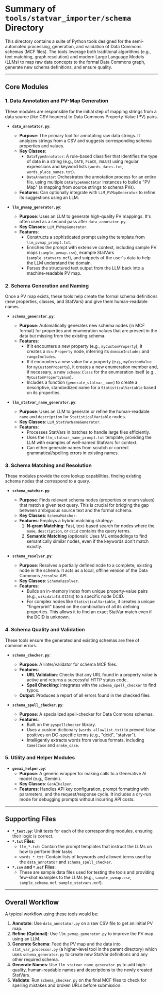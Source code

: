 # Summary of `tools/statvar_importer/schema` Directory

This directory contains a suite of Python tools designed for the semi-automated processing, generation, and validation of Data Commons schemas (MCF files). The tools leverage both traditional algorithms (e.g., text matching, graph resolution) and modern Large Language Models (LLMs) to map raw data concepts to the formal Data Commons graph, generate new schema definitions, and ensure quality.

---

## Core Modules

### 1. Data Annotation and PV-Map Generation

These modules are responsible for the initial step of mapping strings from a data source (like CSV headers) to Data Commons Property-Value (PV) pairs.

-   **`data_annotator.py`**:
    -   **Purpose**: The primary tool for annotating raw data strings. It analyzes strings from a CSV and suggests corresponding schema properties and values.
    -   **Key Classes**:
        -   `DataTypeAnnotator`: A rule-based classifier that identifies the type of data in a string (e.g., `DATE`, `PLACE`, `VALUE`) using regular expressions and keyword lists (`words_dates.txt`, `words_place_names.txt`).
        -   `DataAnnotator`: Orchestrates the annotation process for an entire file, using multiple `DataTypeAnnotator` instances to build a "PV Map" (a mapping from source strings to schema PVs).
    -   **Features**: Can optionally integrate with `LLM_PVMapGenerator` to refine its suggestions using an LLM.

-   **`llm_pvmap_generator.py`**:
    -   **Purpose**: Uses an LLM to generate high-quality PV mappings. It's often used as a second pass after `data_annotator.py`.
    -   **Key Classes**: `LLM_PVMapGenerator`.
    -   **Features**:
        -   Constructs a sophisticated prompt using the template from `llm_pvmap_prompt.txt`.
        -   Enriches the prompt with extensive context, including sample PV maps (`sample_pvmap.csv`), example StatVars (`sample_statvars.mcf`), and snippets of the user's data to help the LLM understand the domain.
        -   Parses the structured text output from the LLM back into a machine-readable PV map.

### 2. Schema Generation and Naming

Once a PV map exists, these tools help create the formal schema definitions (new properties, classes, and StatVars) and give them human-readable names.

-   **`schema_generator.py`**:
    -   **Purpose**: Automatically generates new schema nodes (in MCF format) for properties and enumeration values that are present in the data but missing from the existing schema.
    -   **Features**:
        -   If it encounters a new property (e.g., `myCustomProperty`), it creates a `dcs:Property` node, inferring its `domainIncludes` and `rangeIncludes`.
        -   If it encounters a new value for a property (e.g., `myCustomValue` for `myCustomProperty`), it creates a new enumeration member and, if necessary, a new `schema:Class` for the enumeration itself (e.g., `MyCustomPropertyEnum`).
        -   Includes a function (`generate_statvar_name`) to create a descriptive, standardized name for a `StatisticalVariable` based on its properties.

-   **`llm_statvar_name_generator.py`**:
    -   **Purpose**: Uses an LLM to generate or refine the human-readable `name` and `description` for `StatisticalVariable` nodes.
    -   **Key Classes**: `LLM_StatVarNameGenerator`.
    -   **Features**:
        -   Processes StatVars in batches to handle large files efficiently.
        -   Uses the `llm_statvar_name_prompt.txt` template, providing the LLM with examples of well-named StatVars for context.
        -   Can either generate names from scratch or correct grammatical/spelling errors in existing names.

### 3. Schema Matching and Resolution

These modules provide the core lookup capabilities, finding existing schema nodes that correspond to a query.

-   **`schema_matcher.py`**:
    -   **Purpose**: Finds relevant schema nodes (properties or enum values) that match a given text query. This is crucial for bridging the gap between ambiguous source text and the formal schema.
    -   **Key Classes**: `SchemaMatcher`.
    -   **Features**: Employs a hybrid matching strategy:
        1.  **N-gram Matching**: Fast, text-based search for nodes where the `name`, `description`, or `dcid` contains the query terms.
        2.  **Semantic Matching** (optional): Uses ML embeddings to find semantically similar nodes, even if the keywords don't match exactly.

-   **`schema_resolver.py`**:
    -   **Purpose**: Resolves a partially defined node to a complete, existing node in the schema. It acts as a local, offline version of the Data Commons `/resolve` API.
    -   **Key Classes**: `SchemaResolver`.
    -   **Features**:
        -   Builds an in-memory index from unique property-value pairs (e.g., `wikidataId:Q1234`) to a specific node DCID.
        -   For complex nodes like `StatisticalVariable`, it creates a unique "fingerprint" based on the combination of all its defining properties. This allows it to find an exact StatVar match even if the DCID is unknown.

### 4. Schema Quality and Validation

These tools ensure the generated and existing schemas are free of common errors.

-   **`schema_checker.py`**:
    -   **Purpose**: A linter/validator for schema MCF files.
    -   **Features**:
        -   **URL Validation**: Checks that any URL found in a property value is active and returns a successful HTTP status code.
        -   **Spell Checking**: Integrates with the `schema_spell_checker` to find typos.
    -   **Output**: Produces a report of all errors found in the checked files.

-   **`schema_spell_checker.py`**:
    -   **Purpose**: A specialized spell-checker for Data Commons schemas.
    -   **Features**:
        -   Built on the `pyspellchecker` library.
        -   Uses a custom dictionary (`words_allowlist.txt`) to prevent false positives on DC-specific terms (e.g., "dcid", "statvar").
        -   Intelligently extracts words from various formats, including `CamelCase` and `snake_case`.

### 5. Utility and Helper Modules

-   **`genai_helper.py`**:
    -   **Purpose**: A generic wrapper for making calls to a Generative AI model (e.g., Gemini).
    -   **Key Classes**: `GenAIHelper`.
    -   **Features**: Handles API key configuration, prompt formatting with parameters, and the request/response cycle. It includes a dry-run mode for debugging prompts without incurring API costs.

---

## Supporting Files

-   **`*_test.py`**: Unit tests for each of the corresponding modules, ensuring their logic is correct.
-   **`*.txt` Files**:
    -   `llm_*.txt`: Contain the prompt templates that instruct the LLMs on how to perform their tasks.
    -   `words_*.txt`: Contain lists of keywords and allowed terms used by the `data_annotator` and `schema_spell_checker`.
-   **`*.csv` and `*.mcf` Files**:
    -   These are sample data files used for testing the tools and providing few-shot examples to the LLMs (e.g., `sample_pvmap.csv`, `sample_schema.mcf`, `sample_statvars.mcf`).

---

## Overall Workflow

A typical workflow using these tools would be:

1.  **Annotate**: Use `data_annotator.py` on a raw CSV file to get an initial PV map.
2.  **Refine (Optional)**: Use `llm_pvmap_generator.py` to improve the PV map using an LLM.
3.  **Generate Schema**: Feed the PV map and the data into `stat_var_processor.py` (a higher-level tool in the parent directory) which uses `schema_generator.py` to create new StatVar definitions and any other required schema.
4.  **Generate Names**: Use `llm_statvar_name_generator.py` to add high-quality, human-readable names and descriptions to the newly created StatVars.
5.  **Validate**: Run `schema_checker.py` on the final MCF files to check for spelling mistakes and broken URLs before submission.
